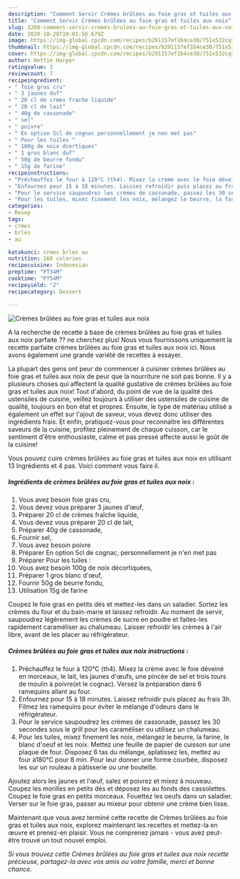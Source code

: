 ```yaml
---
description: "Comment Servir Crèmes brûlées au foie gras et tuiles aux noix"
title: "Comment Servir Crèmes brûlées au foie gras et tuiles aux noix"
slug: 3260-comment-servir-cremes-brulees-au-foie-gras-et-tuiles-aux-noix
date: 2020-10-28T10:01:56.679Z
image: https://img-global.cpcdn.com/recipes/b291157ef1b4ce30/751x532cq70/cremes-brulees-au-foie-gras-et-tuiles-aux-noix-photo-principale-de-la-recette.jpg
thumbnail: https://img-global.cpcdn.com/recipes/b291157ef1b4ce30/751x532cq70/cremes-brulees-au-foie-gras-et-tuiles-aux-noix-photo-principale-de-la-recette.jpg
cover: https://img-global.cpcdn.com/recipes/b291157ef1b4ce30/751x532cq70/cremes-brulees-au-foie-gras-et-tuiles-aux-noix-photo-principale-de-la-recette.jpg
author: Hettie Harper
ratingvalue: 3
reviewcount: 7
recipeingredient:
- " foie gras cru"
- " 3 jaunes duf"
- " 20 cl de crmes frache liquide"
- " 20 cl de lait"
- " 40g de cassonade"
- " sel"
- " poivre"
- " En option 5cl de cognac personnellement je nen met pas"
- " Pour les tuiles "
- " 100g de noix dcortiques"
- " 1 gros blanc duf"
- " 50g de beurre fondu"
- " 15g de farine"
recipeinstructions:
- "Préchauffez le four à 120°C (th4). Mixez la crème avec le foie déveiné en morceaux, le lait, les jaunes d&#39;œufs, une pincée de sel et trois tours de moulin à poivre(et le cognac). Versez la préparation dans 6 ramequins allant au four."
- "Enfournez pour 15 à 18 minutes. Laissez refroidir puis placez au frais 3h. Filmez les ramequins pour éviter le mélange d&#39;odeurs dans le réfrigérateur."
- "Pour le service saupoudrez les crèmes de cassonade, passez les 30 secondes sous le grill pour les caraméliser ou utilisez un chalumeau."
- "Pour les tuiles, mixez finement les noix, mélangez le beurre, la farine, le blanc d&#39;oeuf et les noix. Mettez une feuille de papier de cuisson sur une plaque de four. Disposez 6 tas du mélange, aplatissez les, mettez au four à180°C pour 8 min. Pour leur donner une forme courbée, disposez les sur un rouleau à pâtisserie ou une bouteille."
categories:
- Resep
tags:
- crmes
- brles
- au

katakunci: crmes brles au 
nutrition: 168 calories
recipecuisine: Indonesian
preptime: "PT34M"
cooktime: "PT54M"
recipeyield: "2"
recipecategory: Dessert

---
```



![Crèmes brûlées au foie gras et tuiles aux noix](https://img-global.cpcdn.com/recipes/b291157ef1b4ce30/751x532cq70/cremes-brulees-au-foie-gras-et-tuiles-aux-noix-photo-principale-de-la-recette.jpg)

A la recherche de recette à base de crèmes brûlées au foie gras et tuiles aux noix parfaite ?? ne cherchez plus! Nous vous fournissons uniquement la recette parfaite crèmes brûlées au foie gras et tuiles aux noix ici. Nous avons également une grande variété de recettes à essayer.

La plupart des gens ont peur de commencer à cuisiner crèmes brûlées au foie gras et tuiles aux noix de peur que la nourriture ne soit pas bonne. Il y a plusieurs choses qui affectent la qualité gustative de crèmes brûlées au foie gras et tuiles aux noix! Tout d'abord, du point de vue de la qualité des ustensiles de cuisine, veillez toujours à utiliser des ustensiles de cuisine de qualité, toujours en bon état et propres. Ensuite, le type de matériau utilisé a également un effet sur l'ajout de saveur, vous devez donc utiliser des ingrédients frais. Et enfin, pratiquez-vous pour reconnaître les différentes saveurs de la cuisine, profitez pleinement de chaque cuisson, car le sentiment d'être enthousiaste, calme et pas pressé affecte aussi le goût de la cuisine!

<!--inarticleads1-->

Vous pouvez cuire crèmes brûlées au foie gras et tuiles aux noix en utilisant 13 Ingrédients et 4 pas. Voici comment vous faire il.

##### Ingrédients de crèmes brûlées au foie gras et tuiles aux noix :

1. Vous avez besoin  foie gras cru,
1. Vous devez vous préparer  3 jaunes d&#39;œuf,
1. Préparer  20 cl de crèmes fraîche liquide,
1. Vous devez vous préparer  20 cl de lait,
1. Préparer  40g de cassonade,
1. Fournir  sel,
1. Vous avez besoin  poivre
1. Préparer  En option 5cl de cognac, personnellement je n&#39;en met pas
1. Préparer  Pour les tuiles :
1. Vous avez besoin  100g de noix décortiquées,
1. Préparer  1 gros blanc d&#39;œuf,
1. Fournir  50g de beurre fondu,
1. Utilisation  15g de farine


Coupez le foie gras en petits dés et mettez-les dans un saladier. Sortez les crèmes du four et du bain-marie et laissez refroidir. Au moment de servir, saupoudrez légèrement les crèmes de sucre en poudre et faites-les rapidement caraméliser au chalumeau. Laisser refroidir les crèmes à l&#39;air libre, avant de les placer au réfrigérateur. 

<!--inarticleads2-->

##### Crèmes brûlées au foie gras et tuiles aux noix instructions :

1. Préchauffez le four à 120°C (th4). Mixez la crème avec le foie déveiné en morceaux, le lait, les jaunes d&#39;œufs, une pincée de sel et trois tours de moulin à poivre(et le cognac). Versez la préparation dans 6 ramequins allant au four.
1. Enfournez pour 15 à 18 minutes. Laissez refroidir puis placez au frais 3h. Filmez les ramequins pour éviter le mélange d&#39;odeurs dans le réfrigérateur.
1. Pour le service saupoudrez les crèmes de cassonade, passez les 30 secondes sous le grill pour les caraméliser ou utilisez un chalumeau.
1. Pour les tuiles, mixez finement les noix, mélangez le beurre, la farine, le blanc d&#39;oeuf et les noix. Mettez une feuille de papier de cuisson sur une plaque de four. Disposez 6 tas du mélange, aplatissez les, mettez au four à180°C pour 8 min. Pour leur donner une forme courbée, disposez les sur un rouleau à pâtisserie ou une bouteille.


Ajoutez alors les jaunes et l&#39;œuf, salez et poivrez et mixez à nouveau. Coupez les morilles en petits dés et déposez les au fonds des cassolettes. Coupez le foie gras en petits morceaux. Fouettez les oeufs dans un saladier. Verser sur le foie gras, passer au mixeur pour obtenir une crème bien lisse. 

<!--inarticleads1-->

<p>
Maintenant que vous avez terminé cette recette de Crèmes brûlées au foie gras et tuiles aux noix, explorez maintenant les recettes et mettez-la en œuvre et prenez-en plaisir. Vous ne comprenez jamais - vous avez peut-être trouvé un tout nouvel emploi.
</p>

<p>
<i>Si vous trouvez cette Crèmes brûlées au foie gras et tuiles aux noix recette précieuse, partagez-la avec vos amis ou votre famille, merci et bonne chance.</i>
</p>
